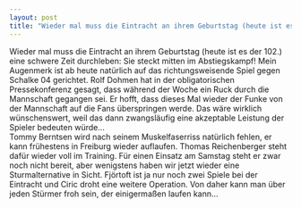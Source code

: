 ```yaml
---
layout: post
title: "Wieder mal muss die Eintracht an ihrem Geburtstag (heute ist es der 102.) eine schwere Zeit durchleben: Sie steckt mitten im Abstiegskampf!"
---
```


Wieder mal muss die Eintracht an ihrem Geburtstag (heute ist es der 102.) eine schwere Zeit durchleben: Sie steckt mitten im Abstiegskampf! Mein Augenmerk ist ab heute natürlich auf das richtungsweisende Spiel gegen Schalke 04 gerichtet. Rolf Dohmen hat in der obligatorischen Pressekonferenz gesagt, dass während der Woche ein Ruck durch die Mannschaft gegangen sei. Er hofft, dass dieses Mal wieder der Funke von der Mannschaft auf die Fans überspringen werde. Das wäre wirklich wünschenswert, weil das dann zwangsläufig eine akzeptable Leistung der Spieler bedeuten würde...  
Tommy Berntsen wird nach seinem Muskelfaserriss natürlich fehlen, er kann frühestens in Freiburg wieder auflaufen. Thomas Reichenberger steht dafür wieder voll im Training. Für einen Einsatz am Samstag steht er zwar noch nicht bereit, aber wenigstens haben wir jetzt wieder eine Sturmalternative in Sicht. Fjörtoft ist ja nur noch zwei Spiele bei der Eintracht und Ciric droht eine weitere Operation. Von daher kann man über jeden Stürmer froh sein, der einigermaßen laufen kann...
